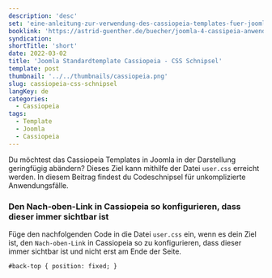 ```yaml
---
description: 'desc'
set: 'eine-anleitung-zur-verwendung-des-cassiopeia-templates-fuer-joomla-4-themen'
booklink: 'https://astrid-guenther.de/buecher/joomla-4-cassipeia-anwenden'
syndication:
shortTitle: 'short'
date: 2022-03-02
title: 'Joomla Standardtemplate Cassiopeia - CSS Schnipsel'
template: post
thumbnail: '../../thumbnails/cassiopeia.png'
slug: cassiopeia-css-schnipsel
langKey: de
categories:
  - Cassiopeia
tags:
  - Template
  - Joomla
  - Cassiopeia
---
```











Du möchtest das Cassiopeia Templates in Joomla in der Darstellung geringfügig abändern? Dieses Ziel kann mithilfe der Datei `user.css` erreicht werden. In diesem Beitrag findest du Codeschnipsel für unkomplizierte Anwendungsfälle. 

### Den Nach-oben-Link in Cassiopeia so konfigurieren, dass dieser immer sichtbar ist

Füge den nachfolgenden Code in die Datei `user.css` ein, wenn es dein Ziel ist, den `Nach-oben-Link` in Cassiopeia so zu konfigurieren, dass dieser immer sichtbar ist und nicht erst am Ende der Seite.<!-- \index{CSS!back to top} --><!-- \index{back to top} --><!-- \index{Nach-oben-Link} -->

```
#back-top { position: fixed; }
```

